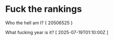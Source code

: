 # Fuck the rankings

Who the hell am I?
{ 20506525 }

What fucking year is it?
[ 2025-07-19T01:10:00Z ]
